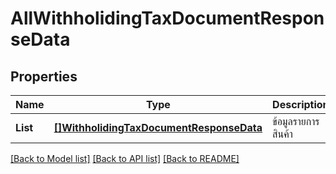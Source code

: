 # AllWithholidingTaxDocumentResponseData

## Properties

Name | Type | Description | Notes
------------ | ------------- | ------------- | -------------
**List** | [**[]WithholidingTaxDocumentResponseData**](WithholidingTaxDocumentResponse_data.md) | ข้อมูลรายการสินค้า | [optional] 

[[Back to Model list]](../README.md#documentation-for-models) [[Back to API list]](../README.md#documentation-for-api-endpoints) [[Back to README]](../README.md)


